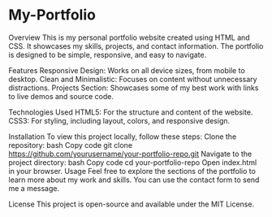 # My-Portfolio

Overview
This is my personal portfolio website created using HTML and CSS. It showcases my skills, projects, and contact information. The portfolio is designed to be simple, responsive, and easy to navigate.

Features
Responsive Design: Works on all device sizes, from mobile to desktop.
Clean and Minimalistic: Focuses on content without unnecessary distractions.
Projects Section: Showcases some of my best work with links to live demos and source code.

Technologies Used
HTML5: For the structure and content of the website.
CSS3: For styling, including layout, colors, and responsive design.

Installation
To view this project locally, follow these steps:
Clone the repository:
bash
Copy code
git clone https://github.com/yourusername/your-portfolio-repo.git
Navigate to the project directory:
bash
Copy code
cd your-portfolio-repo
Open index.html in your browser.
Usage
Feel free to explore the sections of the portfolio to learn more about my work and skills. You can use the contact form to send me a message.

License
This project is open-source and available under the MIT License.

